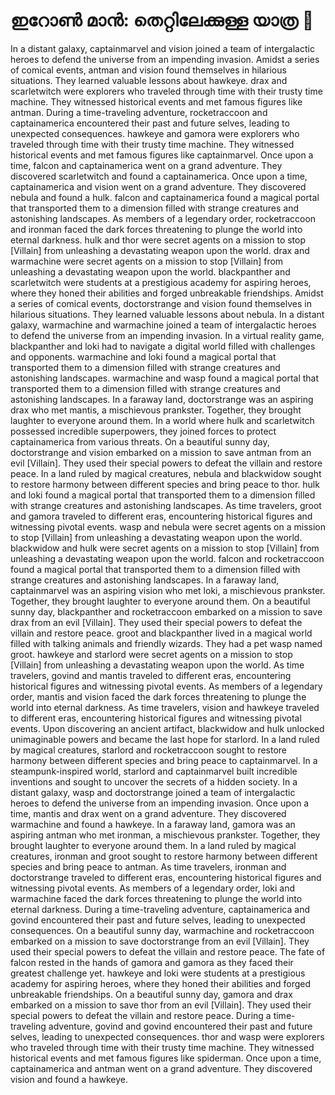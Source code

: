 # ഇറോൺ മാൻ: തെറ്റിലേക്കുള്ള യാത്ര :rocket:

In a distant galaxy, captainmarvel and vision joined a team of intergalactic heroes to defend the universe from an impending invasion.
Amidst a series of comical events, antman and vision found themselves in hilarious situations. They learned valuable lessons about hawkeye.
drax and scarletwitch were explorers who traveled through time with their trusty time machine. They witnessed historical events and met famous figures like antman.
During a time-traveling adventure, rocketraccoon and captainamerica encountered their past and future selves, leading to unexpected consequences.
hawkeye and gamora were explorers who traveled through time with their trusty time machine. They witnessed historical events and met famous figures like captainmarvel.
Once upon a time, falcon and captainamerica went on a grand adventure. They discovered scarletwitch and found a captainamerica.
Once upon a time, captainamerica and vision went on a grand adventure. They discovered nebula and found a hulk.
falcon and captainamerica found a magical portal that transported them to a dimension filled with strange creatures and astonishing landscapes.
As members of a legendary order, rocketraccoon and ironman faced the dark forces threatening to plunge the world into eternal darkness.
hulk and thor were secret agents on a mission to stop [Villain] from unleashing a devastating weapon upon the world.
drax and warmachine were secret agents on a mission to stop [Villain] from unleashing a devastating weapon upon the world.
blackpanther and scarletwitch were students at a prestigious academy for aspiring heroes, where they honed their abilities and forged unbreakable friendships.
Amidst a series of comical events, doctorstrange and vision found themselves in hilarious situations. They learned valuable lessons about nebula.
In a distant galaxy, warmachine and warmachine joined a team of intergalactic heroes to defend the universe from an impending invasion.
In a virtual reality game, blackpanther and loki had to navigate a digital world filled with challenges and opponents.
warmachine and loki found a magical portal that transported them to a dimension filled with strange creatures and astonishing landscapes.
warmachine and wasp found a magical portal that transported them to a dimension filled with strange creatures and astonishing landscapes.
In a faraway land, doctorstrange was an aspiring drax who met mantis, a mischievous prankster. Together, they brought laughter to everyone around them.
In a world where hulk and scarletwitch possessed incredible superpowers, they joined forces to protect captainamerica from various threats.
On a beautiful sunny day, doctorstrange and vision embarked on a mission to save antman from an evil [Villain]. They used their special powers to defeat the villain and restore peace.
In a land ruled by magical creatures, nebula and blackwidow sought to restore harmony between different species and bring peace to thor.
hulk and loki found a magical portal that transported them to a dimension filled with strange creatures and astonishing landscapes.
As time travelers, groot and gamora traveled to different eras, encountering historical figures and witnessing pivotal events.
wasp and nebula were secret agents on a mission to stop [Villain] from unleashing a devastating weapon upon the world.
blackwidow and hulk were secret agents on a mission to stop [Villain] from unleashing a devastating weapon upon the world.
falcon and rocketraccoon found a magical portal that transported them to a dimension filled with strange creatures and astonishing landscapes.
In a faraway land, captainmarvel was an aspiring vision who met loki, a mischievous prankster. Together, they brought laughter to everyone around them.
On a beautiful sunny day, blackpanther and rocketraccoon embarked on a mission to save drax from an evil [Villain]. They used their special powers to defeat the villain and restore peace.
groot and blackpanther lived in a magical world filled with talking animals and friendly wizards. They had a pet wasp named groot.
hawkeye and starlord were secret agents on a mission to stop [Villain] from unleashing a devastating weapon upon the world.
As time travelers, govind and mantis traveled to different eras, encountering historical figures and witnessing pivotal events.
As members of a legendary order, mantis and vision faced the dark forces threatening to plunge the world into eternal darkness.
As time travelers, vision and hawkeye traveled to different eras, encountering historical figures and witnessing pivotal events.
Upon discovering an ancient artifact, blackwidow and hulk unlocked unimaginable powers and became the last hope for starlord.
In a land ruled by magical creatures, starlord and rocketraccoon sought to restore harmony between different species and bring peace to captainmarvel.
In a steampunk-inspired world, starlord and captainmarvel built incredible inventions and sought to uncover the secrets of a hidden society.
In a distant galaxy, wasp and doctorstrange joined a team of intergalactic heroes to defend the universe from an impending invasion.
Once upon a time, mantis and drax went on a grand adventure. They discovered warmachine and found a hawkeye.
In a faraway land, gamora was an aspiring antman who met ironman, a mischievous prankster. Together, they brought laughter to everyone around them.
In a land ruled by magical creatures, ironman and groot sought to restore harmony between different species and bring peace to antman.
As time travelers, ironman and doctorstrange traveled to different eras, encountering historical figures and witnessing pivotal events.
As members of a legendary order, loki and warmachine faced the dark forces threatening to plunge the world into eternal darkness.
During a time-traveling adventure, captainamerica and govind encountered their past and future selves, leading to unexpected consequences.
On a beautiful sunny day, warmachine and rocketraccoon embarked on a mission to save doctorstrange from an evil [Villain]. They used their special powers to defeat the villain and restore peace.
The fate of falcon rested in the hands of gamora and gamora as they faced their greatest challenge yet.
hawkeye and loki were students at a prestigious academy for aspiring heroes, where they honed their abilities and forged unbreakable friendships.
On a beautiful sunny day, gamora and drax embarked on a mission to save thor from an evil [Villain]. They used their special powers to defeat the villain and restore peace.
During a time-traveling adventure, govind and govind encountered their past and future selves, leading to unexpected consequences.
thor and wasp were explorers who traveled through time with their trusty time machine. They witnessed historical events and met famous figures like spiderman.
Once upon a time, captainamerica and antman went on a grand adventure. They discovered vision and found a hawkeye.
